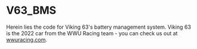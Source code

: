# V63_BMS
Herein lies the code for Viking 63's battery management system. Viking 63 is the 2022 car from the WWU Racing team - you can check us out at [wwuracing.com](https://wwuracing.com).
